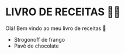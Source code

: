 # LIVRO DE RECEITAS :man_cook:

Olá! Bem vindo ao meu livro de receitas :wave:
 - Strogonoff de frango
 - Pavê de chocolate